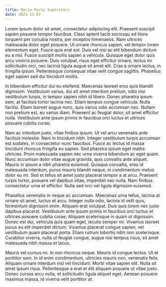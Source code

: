 ```yaml
---
title: Mario Party Superstars
date: 2021-11-07
---
```

Lorem ipsum dolor sit amet, consectetur adipiscing elit. Praesent suscipit sapien posuere tempor faucibus. Class aptent taciti sociosqu ad litora torquent per conubia nostra, per inceptos himenaeos. Nam ultrices malesuada dolor eget posuere. Ut ornare rhoncus sapien, vel tempor lorem elementum eget. Fusce quis erat est. Duis vel nisi ac elit bibendum dictum eu a nisl. Fusce suscipit mollis sapien a vehicula. Quisque eget dolor quis arcu viverra posuere. Duis volutpat, risus eget efficitur ornare, lectus mi sollicitudin orci, nec lacinia ligula augue sit amet elit. Cras a ornare lectus, in fringilla ipsum. Pellentesque consequat vitae velit congue sagittis. Phasellus eget sapien sed dui tincidunt mollis.

In bibendum efficitur dui eu eleifend. Maecenas laoreet eros quis blandit dignissim. Vestibulum varius, dui sit amet interdum pretium, odio nisi vestibulum turpis, in tempor sapien nibh id libero. Donec pharetra ipsum sem, at facilisis tortor lacinia nec. Etiam tempus congue vehicula. Nulla facilisi. Etiam laoreet augue nunc, quis varius odio accumsan nec. Nullam non pretium est, eu varius diam. Praesent ac feugiat dolor, sit amet efficitur nulla. Vestibulum ante ipsum primis in faucibus orci luctus et ultrices posuere cubilia curae;

Nam ac interdum justo, vitae finibus ipsum. Ut vel arcu venenatis ante facilisis molestie. Nam in tincidunt nibh. Integer vestibulum turpis accumsan est sodales, in consectetur nunc faucibus. Fusce ac lectus id massa tincidunt rhoncus fringilla eu sapien. Sed pharetra ipsum eget mattis ultricies. Proin malesuada sapien nec urna viverra bibendum ac eget quam. Nunc accumsan dolor vitae augue gravida, quis convallis ante aliquet. Mauris in ipsum a nibh pharetra euismod. Quisque convallis, eros id malesuada interdum, purus mauris blandit neque, in condimentum metus dolor eu mi. Sed et tellus sit amet justo placerat tempor a at arcu. Praesent turpis tortor, posuere vel dapibus vitae, imperdiet nec nulla. Nam finibus consectetur urna et efficitur. Nulla sed orci vel ligula dignissim euismod.

Phasellus venenatis in neque ac accumsan. Maecenas urna tellus, lacinia at ornare sit amet, luctus et arcu. Integer nulla odio, lacinia id velit quis, fermentum dignissim enim. Aliquam erat volutpat. Duis quis lorem nec justo dapibus placerat. Vestibulum ante ipsum primis in faucibus orci luctus et ultrices posuere cubilia curae; Aliquam scelerisque in quam ut dignissim. Donec est dui, vehicula quis quam eget, iaculis semper mi. Vivamus laoreet purus eu elit imperdiet dictum. Vivamus placerat congue sapien, vel vestibulum quam placerat porta. Etiam rutrum lobortis nibh non scelerisque. Curabitur viverra, nulla ut feugiat congue, augue nisi tempus risus, sit amet malesuada nibh massa et lacus.

Mauris vel cursus mi. In non rhoncus neque. Mauris id congue lectus. Ut et porttitor sem. In id enim condimentum, ultricies mauris non, venenatis felis. Aliquam ornare interdum nisl vel tincidunt. Morbi vitae sapien elit. Nulla sit amet ipsum risus. Pellentesque a erat et elit aliquam posuere ut vitae justo. Donec cursus arcu nulla, et sollicitudin ligula aliquet eget. Aenean posuere maximus massa, id viverra velit porttitor at. 